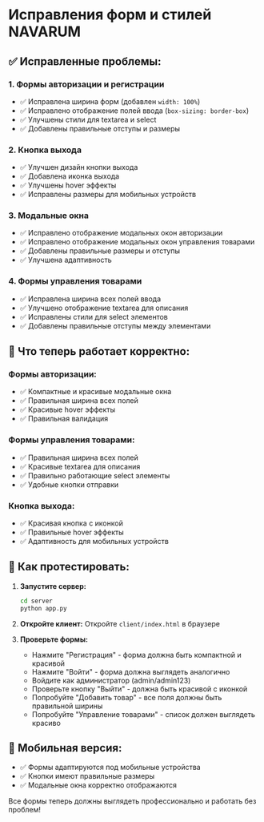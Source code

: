 # Исправления форм и стилей NAVARUM

## ✅ Исправленные проблемы:

### 1. **Формы авторизации и регистрации**
- ✅ Исправлена ширина форм (добавлен `width: 100%`)
- ✅ Исправлено отображение полей ввода (`box-sizing: border-box`)
- ✅ Улучшены стили для textarea и select
- ✅ Добавлены правильные отступы и размеры

### 2. **Кнопка выхода**
- ✅ Улучшен дизайн кнопки выхода
- ✅ Добавлена иконка выхода
- ✅ Улучшены hover эффекты
- ✅ Исправлены размеры для мобильных устройств

### 3. **Модальные окна**
- ✅ Исправлено отображение модальных окон авторизации
- ✅ Исправлено отображение модальных окон управления товарами
- ✅ Добавлены правильные размеры и отступы
- ✅ Улучшена адаптивность

### 4. **Формы управления товарами**
- ✅ Исправлена ширина всех полей ввода
- ✅ Улучшено отображение textarea для описания
- ✅ Исправлены стили для select элементов
- ✅ Добавлены правильные отступы между элементами

## 🎯 Что теперь работает корректно:

### Формы авторизации:
- ✅ Компактные и красивые модальные окна
- ✅ Правильная ширина всех полей
- ✅ Красивые hover эффекты
- ✅ Правильная валидация

### Формы управления товарами:
- ✅ Правильная ширина всех полей
- ✅ Красивые textarea для описания
- ✅ Правильно работающие select элементы
- ✅ Удобные кнопки отправки

### Кнопка выхода:
- ✅ Красивая кнопка с иконкой
- ✅ Правильные hover эффекты
- ✅ Адаптивность для мобильных устройств

## 🧪 Как протестировать:

1. **Запустите сервер:**
   ```bash
   cd server
   python app.py
   ```

2. **Откройте клиент:**
   Откройте `client/index.html` в браузере

3. **Проверьте формы:**
   - Нажмите "Регистрация" - форма должна быть компактной и красивой
   - Нажмите "Войти" - форма должна выглядеть аналогично
   - Войдите как администратор (admin/admin123)
   - Проверьте кнопку "Выйти" - должна быть красивой с иконкой
   - Попробуйте "Добавить товар" - все поля должны быть правильной ширины
   - Попробуйте "Управление товарами" - список должен выглядеть красиво

## 📱 Мобильная версия:
- ✅ Формы адаптируются под мобильные устройства
- ✅ Кнопки имеют правильные размеры
- ✅ Модальные окна корректно отображаются

Все формы теперь должны выглядеть профессионально и работать без проблем! 